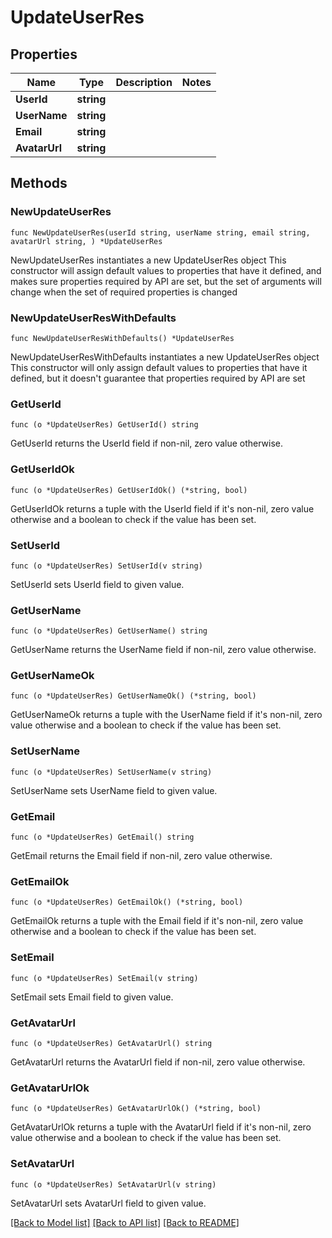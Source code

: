 # UpdateUserRes

## Properties

Name | Type | Description | Notes
------------ | ------------- | ------------- | -------------
**UserId** | **string** |  | 
**UserName** | **string** |  | 
**Email** | **string** |  | 
**AvatarUrl** | **string** |  | 

## Methods

### NewUpdateUserRes

`func NewUpdateUserRes(userId string, userName string, email string, avatarUrl string, ) *UpdateUserRes`

NewUpdateUserRes instantiates a new UpdateUserRes object
This constructor will assign default values to properties that have it defined,
and makes sure properties required by API are set, but the set of arguments
will change when the set of required properties is changed

### NewUpdateUserResWithDefaults

`func NewUpdateUserResWithDefaults() *UpdateUserRes`

NewUpdateUserResWithDefaults instantiates a new UpdateUserRes object
This constructor will only assign default values to properties that have it defined,
but it doesn't guarantee that properties required by API are set

### GetUserId

`func (o *UpdateUserRes) GetUserId() string`

GetUserId returns the UserId field if non-nil, zero value otherwise.

### GetUserIdOk

`func (o *UpdateUserRes) GetUserIdOk() (*string, bool)`

GetUserIdOk returns a tuple with the UserId field if it's non-nil, zero value otherwise
and a boolean to check if the value has been set.

### SetUserId

`func (o *UpdateUserRes) SetUserId(v string)`

SetUserId sets UserId field to given value.


### GetUserName

`func (o *UpdateUserRes) GetUserName() string`

GetUserName returns the UserName field if non-nil, zero value otherwise.

### GetUserNameOk

`func (o *UpdateUserRes) GetUserNameOk() (*string, bool)`

GetUserNameOk returns a tuple with the UserName field if it's non-nil, zero value otherwise
and a boolean to check if the value has been set.

### SetUserName

`func (o *UpdateUserRes) SetUserName(v string)`

SetUserName sets UserName field to given value.


### GetEmail

`func (o *UpdateUserRes) GetEmail() string`

GetEmail returns the Email field if non-nil, zero value otherwise.

### GetEmailOk

`func (o *UpdateUserRes) GetEmailOk() (*string, bool)`

GetEmailOk returns a tuple with the Email field if it's non-nil, zero value otherwise
and a boolean to check if the value has been set.

### SetEmail

`func (o *UpdateUserRes) SetEmail(v string)`

SetEmail sets Email field to given value.


### GetAvatarUrl

`func (o *UpdateUserRes) GetAvatarUrl() string`

GetAvatarUrl returns the AvatarUrl field if non-nil, zero value otherwise.

### GetAvatarUrlOk

`func (o *UpdateUserRes) GetAvatarUrlOk() (*string, bool)`

GetAvatarUrlOk returns a tuple with the AvatarUrl field if it's non-nil, zero value otherwise
and a boolean to check if the value has been set.

### SetAvatarUrl

`func (o *UpdateUserRes) SetAvatarUrl(v string)`

SetAvatarUrl sets AvatarUrl field to given value.



[[Back to Model list]](../README.md#documentation-for-models) [[Back to API list]](../README.md#documentation-for-api-endpoints) [[Back to README]](../README.md)


